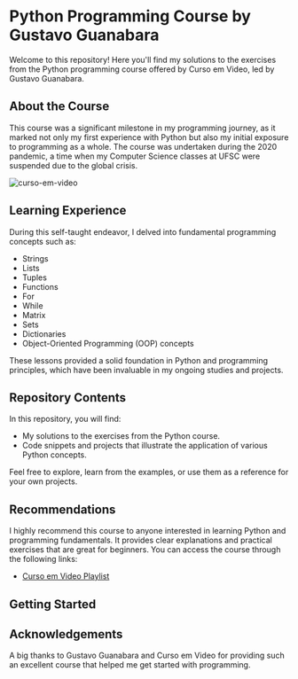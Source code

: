 # Python Programming Course by Gustavo Guanabara

Welcome to this repository! Here you'll find my solutions to the exercises from the Python programming course offered by Curso em Video, led by Gustavo Guanabara.

## About the Course

This course was a significant milestone in my programming journey, as it marked not only my first experience with Python but also my initial exposure to programming as a whole. The course was undertaken during the 2020 pandemic, a time when my Computer Science classes at UFSC were suspended due to the global crisis. 

![curso-em-video](https://github.com/user-attachments/assets/a1ed4705-934f-4bdd-972c-ac957b06e8e4)

## Learning Experience

During this self-taught endeavor, I delved into fundamental programming concepts such as:

- Strings
- Lists
- Tuples
- Functions
- For
- While
- Matrix
- Sets
- Dictionaries
- Object-Oriented Programming (OOP) concepts

These lessons provided a solid foundation in Python and programming principles, which have been invaluable in my ongoing studies and projects.

## Repository Contents

In this repository, you will find:

- My solutions to the exercises from the Python course.
- Code snippets and projects that illustrate the application of various Python concepts.

Feel free to explore, learn from the examples, or use them as a reference for your own projects.

## Recommendations

I highly recommend this course to anyone interested in learning Python and programming fundamentals. It provides clear explanations and practical exercises that are great for beginners. You can access the course through the following links:

- [Curso em Video Playlist](https://www.youtube.com/watch?v=S9uPNppGsGo&list=PLpwygc0AuGOXJ18fPwPNIeXvzKid_AUkm)

## Getting Started

## Acknowledgements

A big thanks to Gustavo Guanabara and Curso em Video for providing such an excellent course that helped me get started with programming.

